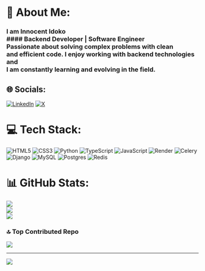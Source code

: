 # 💫 About Me:
### I am Innocent Idoko <br>#### Backend Developer | Software Engineer<br>Passionate about solving complex problems with clean<br>and efficient code. I enjoy working with backend technologies and<br>I am constantly learning and evolving in the field.


## 🌐 Socials:
[![LinkedIn](https://img.shields.io/badge/LinkedIn-%230077B5.svg?logo=linkedin&logoColor=white)](https://linkedin.com/in/https://linkedin.com/in/iviidev) [![X](https://img.shields.io/badge/X-black.svg?logo=X&logoColor=white)](https://x.com/Therealivii) 

# 💻 Tech Stack:
![HTML5](https://img.shields.io/badge/html5-%23E34F26.svg?style=for-the-badge&logo=html5&logoColor=white) ![CSS3](https://img.shields.io/badge/css3-%231572B6.svg?style=for-the-badge&logo=css3&logoColor=white) ![Python](https://img.shields.io/badge/python-3670A0?style=for-the-badge&logo=python&logoColor=ffdd54) ![TypeScript](https://img.shields.io/badge/typescript-%23007ACC.svg?style=for-the-badge&logo=typescript&logoColor=white) ![JavaScript](https://img.shields.io/badge/javascript-%23323330.svg?style=for-the-badge&logo=javascript&logoColor=%23F7DF1E) ![Render](https://img.shields.io/badge/Render-%46E3B7.svg?style=for-the-badge&logo=render&logoColor=white) ![Celery](https://img.shields.io/badge/celery-%23a9cc54.svg?style=for-the-badge&logo=celery&logoColor=ddf4a4) ![Django](https://img.shields.io/badge/django-%23092E20.svg?style=for-the-badge&logo=django&logoColor=white)  ![MySQL](https://img.shields.io/badge/mysql-4479A1.svg?style=for-the-badge&logo=mysql&logoColor=white) ![Postgres](https://img.shields.io/badge/postgres-%23316192.svg?style=for-the-badge&logo=postgresql&logoColor=white) ![Redis](https://img.shields.io/badge/redis-%23DD0031.svg?style=for-the-badge&logo=redis&logoColor=white)
# 📊 GitHub Stats:
![](https://github-readme-stats.vercel.app/api?username=IveeDev&theme=dark&hide_border=false&include_all_commits=true&count_private=true)<br/>
![](https://github-readme-streak-stats.herokuapp.com/?user=IveeDev&theme=dark&hide_border=false)<br/>
![](https://github-readme-stats.vercel.app/api/top-langs/?username=IveeDev&theme=dark&hide_border=false&include_all_commits=true&count_private=true&layout=compact)

### 🔝 Top Contributed Repo
![](https://github-contributor-stats.vercel.app/api?username=IveeDev&limit=5&theme=dark&combine_all_yearly_contributions=true)

---
[![](https://visitcount.itsvg.in/api?id=IveeDev&icon=0&color=0)](https://visitcount.itsvg.in)

<!-- Proudly created with GPRM ( https://gprm.itsvg.in ) -->
